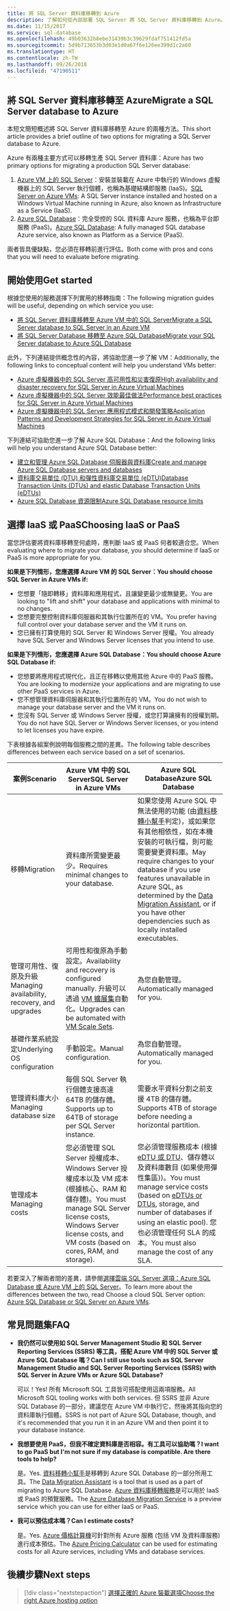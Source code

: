 ```yaml
---
title: 將 SQL Server 資料庫移轉到 Azure
description: 了解如何從內部部署 SQL Server 將 SQL Server 資料庫移轉到 Azure。
ms.date: 11/15/2017
ms.service: sql-database
ms.openlocfilehash: 49b03632b8ebe31439b3c39629fdaf751412fd5a
ms.sourcegitcommit: 5d9b713653b3d03e1d0a67f6e126ee399d1c2a60
ms.translationtype: HT
ms.contentlocale: zh-TW
ms.lasthandoff: 09/26/2018
ms.locfileid: "47190511"
---
```

## <a name="migrate-a-sql-server-database-to-azure"></a><span data-ttu-id="36caa-103">將 SQL Server 資料庫移轉至 Azure</span><span class="sxs-lookup"><span data-stu-id="36caa-103">Migrate a SQL Server database to Azure</span></span>

<span data-ttu-id="36caa-104">本短文簡短概述將 SQL Server 資料庫移轉至 Azure 的兩種方法。</span><span class="sxs-lookup"><span data-stu-id="36caa-104">This short article provides a brief outline of two options for migrating a SQL Server database to Azure.</span></span>

<span data-ttu-id="36caa-105">Azure 有兩種主要方式可以移轉生產 SQL Server 資料庫：</span><span class="sxs-lookup"><span data-stu-id="36caa-105">Azure has two primary options for migrating a production SQL Server database:</span></span>

1. <span data-ttu-id="36caa-106">[Azure VM 上的 SQL Server](https://docs.microsoft.com/azure/virtual-machines/windows/sql/virtual-machines-windows-sql-server-iaas-overview)：安裝並裝載在 Azure 中執行的 Windows 虛擬機器上的 SQL Server 執行個體，也稱為基礎結構即服務 (IaaS)。</span><span class="sxs-lookup"><span data-stu-id="36caa-106">[SQL Server on Azure VMs](https://docs.microsoft.com/azure/virtual-machines/windows/sql/virtual-machines-windows-sql-server-iaas-overview): A SQL Server instance installed and hosted on a Windows Virtual Machine running in Azure, also known as Infrastructure as a Service (IaaS).</span></span>
2. <span data-ttu-id="36caa-107">[Azure SQL Database](https://docs.microsoft.com/azure/sql-database/sql-database-technical-overview)：完全受控的 SQL 資料庫 Azure 服務，也稱為平台即服務 (PaaS)。</span><span class="sxs-lookup"><span data-stu-id="36caa-107">[Azure SQL Database](https://docs.microsoft.com/azure/sql-database/sql-database-technical-overview): A fully managed SQL database Azure service, also known as Platform as a Service (PaaS).</span></span>

<span data-ttu-id="36caa-108">兩者皆具優缺點，您必須在移轉前進行評估。</span><span class="sxs-lookup"><span data-stu-id="36caa-108">Both come with pros and cons that you will need to evaluate before migrating.</span></span>

## <a name="get-started"></a><span data-ttu-id="36caa-109">開始使用</span><span class="sxs-lookup"><span data-stu-id="36caa-109">Get started</span></span>

<span data-ttu-id="36caa-110">根據您使用的服務選擇下列實用的移轉指南：</span><span class="sxs-lookup"><span data-stu-id="36caa-110">The following migration guides will be useful, depending on which service you use:</span></span>

* [<span data-ttu-id="36caa-111">將 SQL Server 資料庫移轉至 Azure VM 中的 SQL Server</span><span class="sxs-lookup"><span data-stu-id="36caa-111">Migrate a SQL Server database to SQL Server in an Azure VM</span></span>](https://docs.microsoft.com/azure/virtual-machines/windows/sql/virtual-machines-windows-migrate-sql)
* [<span data-ttu-id="36caa-112">將 SQL Server Database 移轉至 Azure SQL Database</span><span class="sxs-lookup"><span data-stu-id="36caa-112">Migrate your SQL Server database to Azure SQL Database</span></span>](https://docs.microsoft.com/azure/sql-database/sql-database-migrate-your-sql-server-database)

<span data-ttu-id="36caa-113">此外，下列連結提供概念性的內容，將協助您進一步了解 VM：</span><span class="sxs-lookup"><span data-stu-id="36caa-113">Additionally, the following links to conceptual content will help you understand VMs better:</span></span>

* [<span data-ttu-id="36caa-114">Azure 虛擬機器中的 SQL Server 高可用性和災害復原</span><span class="sxs-lookup"><span data-stu-id="36caa-114">High availability and disaster recovery for SQL Server in Azure Virtual Machines</span></span>](https://docs.microsoft.com/azure/virtual-machines/windows/sql/virtual-machines-windows-sql-high-availability-dr)
* [<span data-ttu-id="36caa-115">Azure 虛擬機器中的 SQL Server 效能最佳做法</span><span class="sxs-lookup"><span data-stu-id="36caa-115">Performance best practices for SQL Server in Azure Virtual Machines</span></span>](https://docs.microsoft.com/azure/virtual-machines/windows/sql/virtual-machines-windows-sql-performance)
* [<span data-ttu-id="36caa-116">Azure 虛擬機器中的 SQL Server 應用程式模式和開發策略</span><span class="sxs-lookup"><span data-stu-id="36caa-116">Application Patterns and Development Strategies for SQL Server in Azure Virtual Machines</span></span>](https://docs.microsoft.com/azure/virtual-machines/windows/sql/virtual-machines-windows-sql-server-app-patterns-dev-strategies)

<span data-ttu-id="36caa-117">下列連結可協助您進一步了解 Azure SQL Database：</span><span class="sxs-lookup"><span data-stu-id="36caa-117">And the following links will help you understand Azure SQL Database better:</span></span>

* [<span data-ttu-id="36caa-118">建立和管理 Azure SQL Database 伺服器與資料庫</span><span class="sxs-lookup"><span data-stu-id="36caa-118">Create and manage Azure SQL Database servers and databases</span></span>](https://docs.microsoft.com/azure/sql-database/sql-database-servers-databases)
* [<span data-ttu-id="36caa-119">資料庫交易單位 (DTU) 和彈性資料庫交易單位 (eDTU)</span><span class="sxs-lookup"><span data-stu-id="36caa-119">Database Transaction Units (DTUs) and elastic Database Transaction Units (eDTUs)</span></span>](https://docs.microsoft.com/azure/sql-database/sql-database-what-is-a-dtu)
* [<span data-ttu-id="36caa-120">Azure SQL Database 資源限制</span><span class="sxs-lookup"><span data-stu-id="36caa-120">Azure SQL Database resource limits</span></span>](https://docs.microsoft.com/azure/sql-database/sql-database-resource-limits)

## <a name="choosing-iaas-or-paas"></a><span data-ttu-id="36caa-121">選擇 IaaS 或 PaaS</span><span class="sxs-lookup"><span data-stu-id="36caa-121">Choosing IaaS or PaaS</span></span>

<span data-ttu-id="36caa-122">當您評估要將資料庫移轉至何處時，應判斷 IaaS 或 PaaS 何者較適合您。</span><span class="sxs-lookup"><span data-stu-id="36caa-122">When evaluating where to migrate your database, you should determine if IaaS or PaaS is more appropriate for you.</span></span>

<span data-ttu-id="36caa-123">**如果是下列情形，您應選擇 Azure VM 的 SQL Server：**</span><span class="sxs-lookup"><span data-stu-id="36caa-123">**You should choose SQL Server in Azure VMs if:**</span></span>

* <span data-ttu-id="36caa-124">您想要「隨即轉移」資料庫和應用程式，且讓變更最少或無變更。</span><span class="sxs-lookup"><span data-stu-id="36caa-124">You are looking to "lift and shift" your database and applications with minimal to no changes.</span></span>
* <span data-ttu-id="36caa-125">您想要完整控制資料庫伺服器和其執行位置所在的 VM。</span><span class="sxs-lookup"><span data-stu-id="36caa-125">You prefer having full control over your database server and the VM it runs on.</span></span>
* <span data-ttu-id="36caa-126">您已擁有打算使用的 SQL Server 和 Windows Server 授權。</span><span class="sxs-lookup"><span data-stu-id="36caa-126">You already have SQL Server and Windows Server licenses that you intend to use.</span></span>

<span data-ttu-id="36caa-127">**如果是下列情形，您應選擇 Azure SQL Database：**</span><span class="sxs-lookup"><span data-stu-id="36caa-127">**You should choose Azure SQL Database if:**</span></span>

* <span data-ttu-id="36caa-128">您想要將應用程式現代化，且正在移轉以使用其他 Azure 中的 PaaS 服務。</span><span class="sxs-lookup"><span data-stu-id="36caa-128">You are looking to modernize your applications and are migrating to use other PaaS services in Azure.</span></span>
* <span data-ttu-id="36caa-129">您不想管理資料庫伺服器和其執行位置所在的 VM。</span><span class="sxs-lookup"><span data-stu-id="36caa-129">You do not wish to manage your database server and the VM it runs on.</span></span>
* <span data-ttu-id="36caa-130">您沒有 SQL Server 或 Windows Server 授權，或您打算讓擁有的授權到期。</span><span class="sxs-lookup"><span data-stu-id="36caa-130">You do not have SQL Server or Windows Server licenses, or you intend to let licenses you have expire.</span></span>

<span data-ttu-id="36caa-131">下表根據各組案例說明每個服務之間的差異。</span><span class="sxs-lookup"><span data-stu-id="36caa-131">The following table describes differences between each service based on a set of scenarios.</span></span>

| <span data-ttu-id="36caa-132">案例</span><span class="sxs-lookup"><span data-stu-id="36caa-132">Scenario</span></span> | <span data-ttu-id="36caa-133">Azure VM 中的 SQL Server</span><span class="sxs-lookup"><span data-stu-id="36caa-133">SQL Server in Azure VMs</span></span> | <span data-ttu-id="36caa-134">Azure SQL Database</span><span class="sxs-lookup"><span data-stu-id="36caa-134">Azure SQL Database</span></span> |
|----------|-------------------------|--------------------|
| <span data-ttu-id="36caa-135">移轉</span><span class="sxs-lookup"><span data-stu-id="36caa-135">Migration</span></span> | <span data-ttu-id="36caa-136">資料庫所需變更最少。</span><span class="sxs-lookup"><span data-stu-id="36caa-136">Requires minimal changes to your database.</span></span> | <span data-ttu-id="36caa-137">如果您使用 Azure SQL 中無法使用的功能 (由[資料移轉小幫手](https://www.microsoft.com/download/details.aspx?id=53595)判定)，或如果您有其他相依性，如在本機安裝的可執行檔，則可能需要變更資料庫。</span><span class="sxs-lookup"><span data-stu-id="36caa-137">May require changes to your database if you use features unavailable in Azure SQL, as determined by the [Data Migration Assistant](https://www.microsoft.com/download/details.aspx?id=53595), or if you have other dependencies such as locally installed executables.</span></span>|
| <span data-ttu-id="36caa-138">管理可用性、復原及升級</span><span class="sxs-lookup"><span data-stu-id="36caa-138">Managing availability, recovery, and upgrades</span></span> | <span data-ttu-id="36caa-139">可用性和復原為手動設定。</span><span class="sxs-lookup"><span data-stu-id="36caa-139">Availability and recovery is configured manually.</span></span> <span data-ttu-id="36caa-140">升級可以透過 [VM 擴展集](https://docs.microsoft.com/azure/virtual-machine-scale-sets/virtual-machine-scale-sets-automatic-upgrade)自動化。</span><span class="sxs-lookup"><span data-stu-id="36caa-140">Upgrades can be automated with [VM Scale Sets](https://docs.microsoft.com/azure/virtual-machine-scale-sets/virtual-machine-scale-sets-automatic-upgrade).</span></span> | <span data-ttu-id="36caa-141">為您自動管理。</span><span class="sxs-lookup"><span data-stu-id="36caa-141">Automatically managed for you.</span></span> |
| <span data-ttu-id="36caa-142">基礎作業系統設定</span><span class="sxs-lookup"><span data-stu-id="36caa-142">Underlying OS configuration</span></span> | <span data-ttu-id="36caa-143">手動設定。</span><span class="sxs-lookup"><span data-stu-id="36caa-143">Manual configuration.</span></span> | <span data-ttu-id="36caa-144">為您自動管理。</span><span class="sxs-lookup"><span data-stu-id="36caa-144">Automatically managed for you.</span></span> |
| <span data-ttu-id="36caa-145">管理資料庫大小</span><span class="sxs-lookup"><span data-stu-id="36caa-145">Managing database size</span></span> | <span data-ttu-id="36caa-146">每個 SQL Server 執行個體支援高達 64TB 的儲存體。</span><span class="sxs-lookup"><span data-stu-id="36caa-146">Supports up to 64TB of storage per SQL Server instance.</span></span> | <span data-ttu-id="36caa-147">需要水平資料分割之前支援 4TB 的儲存體。</span><span class="sxs-lookup"><span data-stu-id="36caa-147">Supports 4TB of storage before needing a horizontal partition.</span></span> |
| <span data-ttu-id="36caa-148">管理成本</span><span class="sxs-lookup"><span data-stu-id="36caa-148">Managing costs</span></span> | <span data-ttu-id="36caa-149">您必須管理 SQL Server 授權成本、Windows Server 授權成本以及 VM 成本 (根據核心、RAM 和儲存體)。</span><span class="sxs-lookup"><span data-stu-id="36caa-149">You must manage SQL Server license costs, Windows Server license costs, and VM costs (based on cores, RAM, and storage).</span></span> | <span data-ttu-id="36caa-150">您必須管理服務成本 (根據 [eDTU 或 DTU](https://docs.microsoft.com/azure/sql-database/sql-database-what-is-a-dtu)、儲存體以及資料庫數目 (如果使用彈性集區))。</span><span class="sxs-lookup"><span data-stu-id="36caa-150">You must manage service costs (based on [eDTUs or DTUs](https://docs.microsoft.com/azure/sql-database/sql-database-what-is-a-dtu), storage, and number of databases if using an elastic pool).</span></span>  <span data-ttu-id="36caa-151">您也必須管理任何 SLA 的成本。</span><span class="sxs-lookup"><span data-stu-id="36caa-151">You must also manage the cost of any SLA.</span></span> |

<span data-ttu-id="36caa-152">若要深入了解兩者間的差異，請參閱[選擇雲端 SQL Server 選項：Azure SQL Database 或 Azure VM 上的 SQL Server](https://docs.microsoft.com/azure/sql-database/sql-database-paas-vs-sql-server-iaas)。</span><span class="sxs-lookup"><span data-stu-id="36caa-152">To learn more about the differences between the two, read Choose a cloud SQL Server option: [Azure SQL Database or SQL Server on Azure VMs](https://docs.microsoft.com/azure/sql-database/sql-database-paas-vs-sql-server-iaas).</span></span>

## <a name="faq"></a><span data-ttu-id="36caa-153">常見問題集</span><span class="sxs-lookup"><span data-stu-id="36caa-153">FAQ</span></span>

* <span data-ttu-id="36caa-154">**我仍然可以使用如 SQL Server Management Studio 和 SQL Server Reporting Services (SSRS) 等工具，搭配 Azure VM 中的 SQL Server 或 Azure SQL Database 嗎？**</span><span class="sxs-lookup"><span data-stu-id="36caa-154">**Can I still use tools such as SQL Server Management Studio and SQL Server Reporting Services (SSRS) with SQL Server in Azure VMs or Azure SQL Database?**</span></span>

    <span data-ttu-id="36caa-155"> 可以！</span><span class="sxs-lookup"><span data-stu-id="36caa-155">Yes!</span></span> <span data-ttu-id="36caa-156">所有 Microsoft SQL 工具皆可搭配使用這兩項服務。</span><span class="sxs-lookup"><span data-stu-id="36caa-156">All Microsoft SQL tooling works with both services.</span></span> <span data-ttu-id="36caa-157">但 SSRS 並非 Azure SQL Database 的一部分，建議您在 Azure VM 中執行它，然後將其指向您的資料庫執行個體。</span><span class="sxs-lookup"><span data-stu-id="36caa-157">SSRS is not part of Azure SQL Database, though, and it's recommended that you run it in an Azure VM and then point it to your database instance.</span></span>
    
* <span data-ttu-id="36caa-158">**我想要使用 PaaS，但我不確定資料庫是否相容。有工具可以協助嗎？**</span><span class="sxs-lookup"><span data-stu-id="36caa-158">**I want to go PaaS but I'm not sure if my database is compatible. Are there tools to help?**</span></span>

    <span data-ttu-id="36caa-159">是。</span><span class="sxs-lookup"><span data-stu-id="36caa-159">Yes.</span></span> <span data-ttu-id="36caa-160">[資料移轉小幫手](https://www.microsoft.com/download/details.aspx?id=53595)是移轉到 Azure SQL Database 的一部分所用工具。</span><span class="sxs-lookup"><span data-stu-id="36caa-160">The [Data Migration Assistant](https://www.microsoft.com/download/details.aspx?id=53595) is a tool that is used as a part of migrating to Azure SQL Database.</span></span>  <span data-ttu-id="36caa-161">[Azure 資料庫移轉服務](https://azure.microsoft.com/campaigns/database-migration/)是可以用於 IaaS 或 PaaS 的預覽服務。</span><span class="sxs-lookup"><span data-stu-id="36caa-161">The [Azure Database Migration Service](https://azure.microsoft.com/campaigns/database-migration/) is a preview service which you can use for either IaaS or PaaS.</span></span>

* <span data-ttu-id="36caa-162">**我可以預估成本嗎？**</span><span class="sxs-lookup"><span data-stu-id="36caa-162">**Can I estimate costs?**</span></span>

    <span data-ttu-id="36caa-163">是。</span><span class="sxs-lookup"><span data-stu-id="36caa-163">Yes.</span></span>  <span data-ttu-id="36caa-164">[Azure 價格計算機](https://azure.microsoft.com/pricing/calculator/)可針對所有 Azure 服務 (包括 VM 及資料庫服務) 進行成本預估。</span><span class="sxs-lookup"><span data-stu-id="36caa-164">The [Azure Pricing Calculator](https://azure.microsoft.com/pricing/calculator/) can be used for estimating costs for all Azure services, including VMs and database services.</span></span>
    
## <a name="next-steps"></a><span data-ttu-id="36caa-165">後續步驟</span><span class="sxs-lookup"><span data-stu-id="36caa-165">Next steps</span></span>

> [!div class="nextstepaction"]
> [<span data-ttu-id="36caa-166">選擇正確的 Azure 裝載選項</span><span class="sxs-lookup"><span data-stu-id="36caa-166">Choose the right Azure hosting option</span></span>](dotnet-howto-choose-migration.md)
